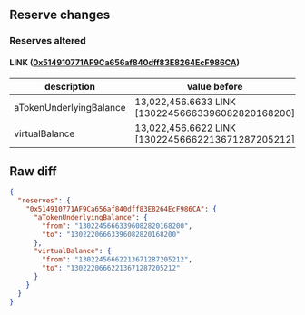 ## Reserve changes

### Reserves altered

#### LINK ([0x514910771AF9Ca656af840dff83E8264EcF986CA](https://etherscan.io/address/0x514910771AF9Ca656af840dff83E8264EcF986CA))

| description | value before | value after |
| --- | --- | --- |
| aTokenUnderlyingBalance | 13,022,456.6633 LINK [13022456663396082820168200] | 13,022,206.6633 LINK [13022206663396082820168200] |
| virtualBalance | 13,022,456.6622 LINK [13022456662213671287205212] | 13,022,206.6622 LINK [13022206662213671287205212] |


## Raw diff

```json
{
  "reserves": {
    "0x514910771AF9Ca656af840dff83E8264EcF986CA": {
      "aTokenUnderlyingBalance": {
        "from": "13022456663396082820168200",
        "to": "13022206663396082820168200"
      },
      "virtualBalance": {
        "from": "13022456662213671287205212",
        "to": "13022206662213671287205212"
      }
    }
  }
}
```